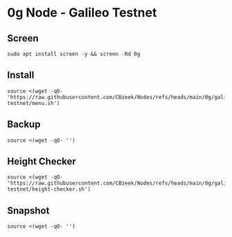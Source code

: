 #  0g Node - Galileo Testnet
## Screen
```
sudo apt install screen -y && screen -Rd 0g
```

## Install
```
source <(wget -qO- 'https://raw.githubusercontent.com/CBzeek/Nodes/refs/heads/main/0g/galileo-testnet/menu.sh')
```

## Backup
```
source <(wget -qO- '')
```

## Height Checker
```
source <(wget -qO- 'https://raw.githubusercontent.com/CBzeek/Nodes/refs/heads/main/0g/galileo-testnet/height-checker.sh')
```

## Snapshot
```
source <(wget -qO- '')
```

